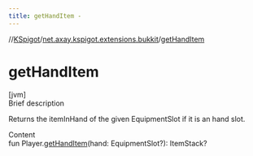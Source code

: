 ```yaml
---
title: getHandItem -
---
```

//[KSpigot](../index.md)/[net.axay.kspigot.extensions.bukkit](index.md)/[getHandItem](get-hand-item.md)



# getHandItem  
[jvm]  
Brief description  


Returns the itemInHand of the given EquipmentSlot if it is an hand slot.

  
Content  
fun Player.[getHandItem](get-hand-item.md)(hand: EquipmentSlot?): ItemStack?  



